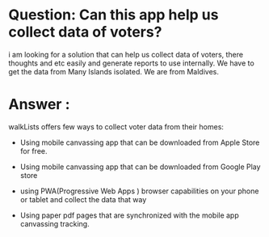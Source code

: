 # Question: Can this app help us collect data of voters?
i am looking for a solution that can help us collect data of voters, there thoughts and etc easily and generate reports to use internally.
We have to get the data from Many Islands isolated. We are from Maldives.
# Answer : 
walkLists offers few ways to collect voter data from their homes:
- Using mobile canvassing app that can be downloaded from Apple Store for free. 

- Using mobile canvassing app that can be downloaded from Google Play store

- using PWA(Progressive Web Apps ) browser capabilities on your phone or tablet and collect the data that way

- Using paper pdf pages that are synchronized with the mobile app canvassing tracking. 


